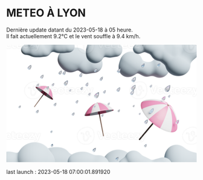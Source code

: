 # METEO À LYON

Dernière update datant du 2023-05-18 à 05 heure.  
Il fait actuellement 9.2°C et le vent souffle à 9.4 km/h.      

![](./.github/rain.png)

last launch : 2023-05-18 07:00:01.891920
